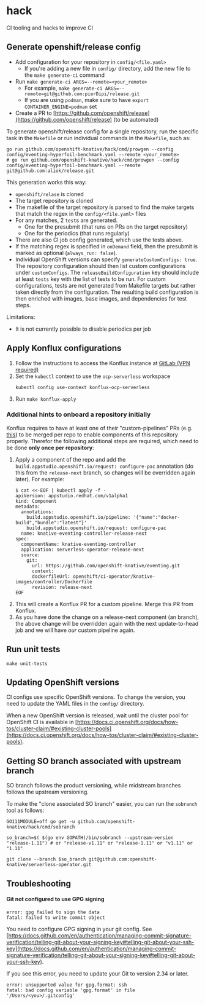 # hack

CI tooling and hacks to improve CI

## Generate openshift/release config

- Add configuration for your repository in `config/<file.yaml>`
    - If you're adding a new file in `config/` directory, add the new file to the `make generate-ci`
      command
- Run `make generate-ci ARGS=--remote=<your_remote>`
    - For example, `make generate-ci ARGS=--remote=git@github.com:pierDipi/release.git`
    - If you are using `podman`, make sure to have `export CONTAINER_ENGINE=podman` set
- Create a PR to [https://github.com/openshift/release](https://github.com/openshift/release) (to be
  automated)

To generate openshift/release config for a single repository, run the specific task in
the `Makefile` or run individual commands in the `Makefile`, such as:

```shell
go run github.com/openshift-knative/hack/cmd/prowgen --config config/eventing-hyperfoil-benchmark.yaml --remote <your_remote>
# go run github.com/openshift-knative/hack/cmd/prowgen --config config/eventing-hyperfoil-benchmark.yaml --remote git@github.com:aliok/release.git 
```

This generation works this way:

- `openshift/relase` is cloned
- The target repository is cloned
- The makefile of the target repository is parsed to find the make targets that match the regex in
  the `config/<file.yaml>` files
- For any matches, 2 `test`s are generated.
    - One for the presubmit (that runs on PRs on the target repository)
    - One for the periodics (that runs regularly)
- There are also CI job config generated, which use the tests above.
- If the matching regex is specified in `onDemand` field, then the presubmit is marked as
  optional (`always_run: false`).
- Individual OpenShift versions can specify `generateCustomConfigs: true`.
  The repository configuration should then list custom configurations under `customConfigs`.
  The `releaseBuildConfiguration` key should include at least `tests` key
  with the list of tests to be run. For custom configurations, tests are not generated from Makefile
  targets but rather taken directly from the configuration. The resulting build configuration is
  then
  enriched with images, base images, and dependencies for test steps.

Limitations:

- It is not currently possible to disable periodics per job

## Apply Konflux configurations

1. Follow the instructions to access the Konflux instance
   at [GitLab (VPN required)](https://gitlab.cee.redhat.com/konflux/docs/users/-/blob/main/topics/getting-started/getting-access.md#accessing-konflux-via-cli)
2. Set the `kubectl` context to use the `ocp-serverless` workspace
    ```shell
    kubectl config use-context konflux-ocp-serverless
    ```
3. Run `make konflux-apply`

### Additional hints to onboard a repository initially

Konflux requires to have at least one of their "custom-pipelines" PRs (e.g. [this](https://github.com/openshift-knative/eventing/pull/760)) to be merged per repo to enable components of this repository properly. Therefor the following additional steps are required, which need to be done **only once per repository**:

1. Apply a component of the repo and add the `build.appstudio.openshift.io/request: configure-pac` annotation (do this from the `release-next` branch, so changes will be overridden again later). For example:
   ```
   $ cat <<-EOF | kubectl apply -f - 
   apiVersion: appstudio.redhat.com/v1alpha1
   kind: Component
   metadata:
     annotations:
       build.appstudio.openshift.io/pipeline: '{"name":"docker-build","bundle":"latest"}'
       build.appstudio.openshift.io/request: configure-pac
     name: knative-eventing-controller-release-next
   spec:
     componentName: knative-eventing-controller
     application: serverless-operator-release-next
     source:
       git:
         url: https://github.com/openshift-knative/eventing.git
         context: 
         dockerfileUrl: openshift/ci-operator/knative-images/controller/Dockerfile
         revision: release-next
   EOF
   ```
2. This will create a Konflux PR for a custom pipeline. Merge this PR from Konflux.
3. As you have done the change on a release-next component (an branch), the above change will be overridden again with the next update-to-head job and we will have *our* custom pipeline again.

## Run unit tests

```shell
make unit-tests
```

## Updating OpenShift versions

CI configs use specific OpenShift versions. To change the version, you need to update the YAML files
in the `config/` directory.

When a new OpenShift version is released, wait until the cluster pool for OpenShift CI is available
in
[https://docs.ci.openshift.org/docs/how-tos/cluster-claim/#existing-cluster-pools](https://docs.ci.openshift.org/docs/how-tos/cluster-claim/#existing-cluster-pools).

## Getting SO branch associated with upstream branch

SO branch follows the product versioning, while midstream branches follows the upstream versioning.

To make the "clone associated SO branch" easier, you can run the `sobranch` tool as follows:

```shell
GO111MODULE=off go get -u github.com/openshift-knative/hack/cmd/sobranch

so_branch=$( $(go env GOPATH)/bin/sobranch --upstream-version "release-1.11") # or "release-v1.11" or "release-1.11" or "v1.11" or "1.11"

git clone --branch $so_branch git@github.com:openshift-knative/serverless-operator.git
```

## Troubleshooting

#### Git not configured to use GPG signing

```
error: gpg failed to sign the data
fatal: failed to write commit object
```

You need to configure GPG signing in your git config.
See [https://docs.github.com/en/authentication/managing-commit-signature-verification/telling-git-about-your-signing-key#telling-git-about-your-ssh-key](https://docs.github.com/en/authentication/managing-commit-signature-verification/telling-git-about-your-signing-key#telling-git-about-your-ssh-key).

If you see this error, you need to update your Git to version 2.34 or later.

```
error: unsupported value for gpg.format: ssh
fatal: bad config variable 'gpg.format' in file '/Users/<you>/.gitconfig'
```


